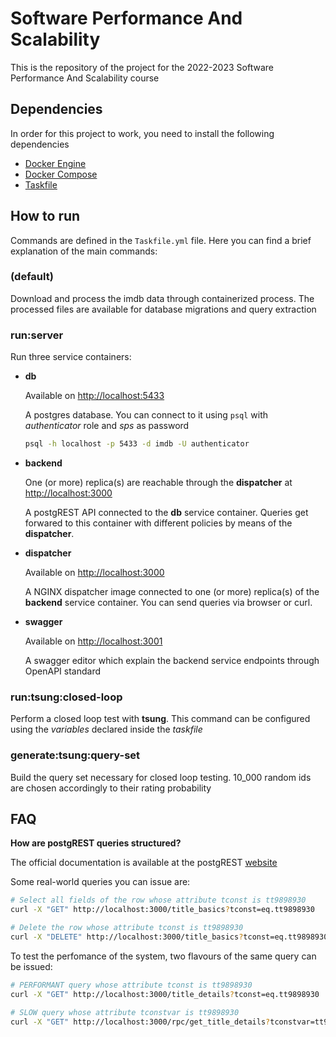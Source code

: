 # Software Performance And Scalability

This is the repository of the project for the 2022-2023 Software Performance And Scalability course

## Dependencies

In order for this project to work, you need to install the following dependencies

- [Docker Engine](https://docs.docker.com/engine/install/)
- [Docker Compose](https://docs.docker.com/compose/install/)
- [Taskfile](https://taskfile.dev/installation/)  

## How to run

Commands are defined in the `Taskfile.yml` file. Here you can find a brief explanation of the main commands:

### (default)

Download and process the imdb data through containerized process. The processed files are available for database migrations and query extraction

### run:server

Run three service containers:
- **db**

    Available on [http://localhost:5433](http://localhost:5433)

    A postgres database. You can connect to it using `psql` with _authenticator_ role and _sps_ as password

    ```bash
    psql -h localhost -p 5433 -d imdb -U authenticator 
    ```

- **backend**

    One (or more) replica(s) are reachable through the **dispatcher** at [http://localhost:3000](http://localhost:3000)

    A postgREST API connected to the **db** service container. Queries get forwared to this container with different policies by means of the **dispatcher**.

- **dispatcher**

    Available on [http://localhost:3000](http://localhost:3000)

    A NGINX dispatcher image connected to one (or more) replica(s) of the **backend** service container. You can send queries via browser or curl.

- **swagger**

    Available on [http://localhost:3001](http://localhost:3001)

    A swagger editor which explain the backend service endpoints through OpenAPI standard

### run:tsung:closed-loop

Perform a closed loop test with **tsung**. This command can be configured using the *variables* declared inside the *taskfile*

### generate:tsung:query-set

Build the query set necessary for closed loop testing. 10_000 random ids are chosen accordingly to their rating probability

## FAQ

**How are postgREST queries structured?**

The official documentation is available at the postgREST [website](https://postgrest.org/en/stable/api.html#)

Some real-world queries you can issue are:

```bash
# Select all fields of the row whose attribute tconst is tt9898930
curl -X "GET" http://localhost:3000/title_basics?tconst=eq.tt9898930

# Delete the row whose attribute tconst is tt9898930
curl -X "DELETE" http://localhost:3000/title_basics?tconst=eq.tt9898930
```
To test the perfomance of the system, two flavours of the same query can be issued:
```bash
# PERFORMANT query whose attribute tconst is tt9898930
curl -X "GET" http://localhost:3000/title_details?tconst=eq.tt9898930

# SLOW query whose attribute tconstvar is tt9898930
curl -X "GET" http://localhost:3000/rpc/get_title_details?tconstvar=tt9898930
```
